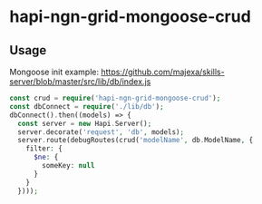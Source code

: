 # hapi-ngn-grid-mongoose-crud

## Usage

Mongoose init example:
https://github.com/majexa/skills-server/blob/master/src/lib/db/index.js

```php
const crud = require('hapi-ngn-grid-mongoose-crud');
const dbConnect = require('./lib/db');
dbConnect().then((models) => {
  const server = new Hapi.Server();
  server.decorate('request', 'db', models);
  server.route(debugRoutes(crud('modelName', db.ModelName, {
    filter: {
      $ne: {
        someKey: null
      }
    }
  })));
```
